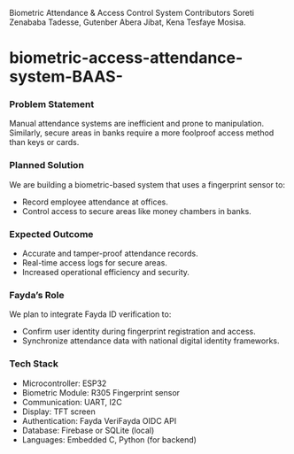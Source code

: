 Biometric Attendance & Access Control System
Contributors
Soreti Zenababa Tadesse,
Gutenber Abera Jibat,
Kena Tesfaye Mosisa.
# biometric-access-attendance-system-BAAS-
### Problem Statement
Manual attendance systems are inefficient and prone to manipulation. Similarly, secure areas in banks require a more foolproof access method than keys or cards.

### Planned Solution
We are building a biometric-based system that uses a fingerprint sensor to:
- Record employee attendance at offices.
- Control access to secure areas like money chambers in banks.

### Expected Outcome
- Accurate and tamper-proof attendance records.
- Real-time access logs for secure areas.
- Increased operational efficiency and security.

### Fayda’s Role
We plan to integrate Fayda ID verification to:
- Confirm user identity during fingerprint registration and access.
- Synchronize attendance data with national digital identity frameworks.

### Tech Stack
- Microcontroller:  ESP32
- Biometric Module: R305 Fingerprint sensor
- Communication: UART, I2C
- Display: TFT screen
- Authentication: Fayda VeriFayda OIDC API
- Database: Firebase or SQLite (local)
- Languages: Embedded C, Python (for backend)

